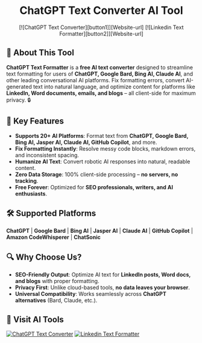 <div id="header" align="center">
  <h1>ChatGPT Text Converter AI Tool</h1>
 [![ChatGPT Text Converter][button1]][Website-url]
 [![Linkedin Text Formatter][button2]][Website-url]
</div>



## 🚀 About This Tool  
**ChatGPT Text Formatter** is a **free AI text converter** designed to streamline text formatting for users of **ChatGPT, Google Bard, Bing AI, Claude AI**, and other leading conversational AI platforms. Fix formatting errors, convert AI-generated text into natural language, and optimize content for platforms like **LinkedIn, Word documents, emails, and blogs** – all client-side for maximum privacy. 🔒


## 🌟 Key Features  
- **Supports 20+ AI Platforms**: Format text from **ChatGPT, Google Bard, Bing AI, Jasper AI, Claude AI, GitHub Copilot**, and more.  
- **Fix Formatting Instantly**: Resolve messy code blocks, markdown errors, and inconsistent spacing.  
- **Humanize AI Text**: Convert robotic AI responses into natural, readable content.  
- **Zero Data Storage**: 100% client-side processing – **no servers, no tracking**.  
- **Free Forever**: Optimized for **SEO professionals, writers, and AI enthusiasts**.  


## 🛠️ Supported Platforms  
**ChatGPT** | **Google Bard** | **Bing AI** | **Jasper AI** | **Claude AI** | **GitHub Copilot** | **Amazon CodeWhisperer** | **ChatSonic**  


## 🔍 Why Choose Us?  
- **SEO-Friendly Output**: Optimize AI text for **LinkedIn posts, Word docs, and blogs** with proper formatting.  
- **Privacy First**: Unlike cloud-based tools, **no data leaves your browser**.  
- **Universal Compatibility**: Works seamlessly across **ChatGPT alternatives** (Bard, Claude, etc.).  


## 🤖 Visit AI Tools
  
[button1]: https://img.shields.io/badge/ChatGPT%20Text%20Converter-8A2BE2
[button2]: https://img.shields.io/badge/LinkedIn%20Text%20Formatter-blue
[Website-url]: https://chatgpttextformatter.com

 [![ChatGPT Text Converter][button1]][Website-url]
 [![Linkedin Text Formatter][button2]][Website-url]
  




